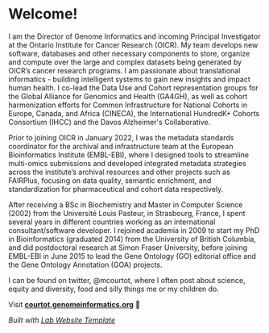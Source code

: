 # Welcome!

I am the Director of Genome Informatics and incoming Principal Investigator at the Ontario Institute for Cancer Research (OICR). My team develops new software, databases and other necessary components to store, organize and compute over the large and complex datasets being generated by OICR’s cancer research programs. I am passionate about translational informatics - building intelligent systems to gain new insights and impact human health. I co-lead the Data Use and Cohort representation groups for the Global Alliance for Genomics and Health (GA4GH), as well as cohort harmonization efforts for Common Infrastructure for National Cohorts in Europe, Canada, and Africa (CINECA), the International HundredK+ Cohorts Consortium (IHCC) and the Davos Alzheimer's Collaborative.

Prior to joining OICR in January 2022, I was the metadata standards coordinator for the archival and infrastructure team at the European Bioinformatics Institute (EMBL-EBI), where I designed tools to streamline multi-omics submissions and developed integrated metadata strategies across the institute’s archival resources and other projects such as FAIRPlus, focusing on data quality, semantic enrichment, and standardization for pharmaceutical and cohort data respectively.

After receiving a BSc in Biochemistry and Master in Computer Science (2002) from the Université Louis Pasteur, in Strasbourg, France, I spent several years in different countries working as an international consultant/software developer. I rejoined academia in 2009 to start my PhD in Bioinformatics (graduated 2014) from the University of British Columbia, and did postdoctoral research at Simon Fraser University, before joining EMBL-EBI in June 2015 to lead the Gene Ontology (GO) editorial office and the Gene Ontology Annotation (GOA) projects.

I can be found on twitter, @mcourtot, where I often post about science, equity and diversity, food and silly things me or my children do.

Visit **[courtot.genomeinformatics.org](https://courtot.genomeinformatics.org)** 🚀

_Built with [Lab Website Template](https://greene-lab.gitbook.io/lab-website-template-docs)_
